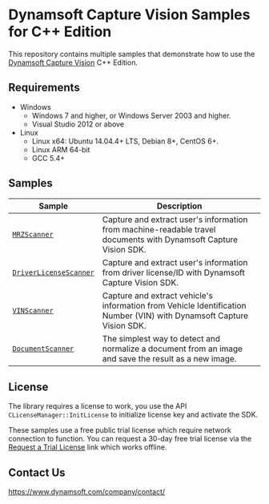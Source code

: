 # Dynamsoft Capture Vision Samples for C++ Edition

This repository contains multiple samples that demonstrate how to use the [Dynamsoft Capture Vision](https://www.dynamsoft.com/capture-vision/docs/core/introduction/?lang=cplusplus) C++ Edition.

## Requirements

- Windows
  - Windows 7 and higher, or Windows Server 2003 and higher.
  - Visual Studio 2012 or above
- Linux
  - Linux x64: Ubuntu 14.04.4+ LTS, Debian 8+, CentOS 6+.
  - Linux ARM 64-bit
  - GCC 5.4+

## Samples

| Sample            | Description |
|---------------|----------------------|
|[`MRZScanner`](Samples/MRZScanner)          | Capture and extract user's information from machine-readable travel documents with Dynamsoft Capture Vision SDK.            |
|[`DriverLicenseScanner`](Samples/DriverLicenseScanner)          | Capture and extract user's information from driver license/ID with Dynamsoft Capture Vision SDK.            |
|[`VINScanner`](Samples/VINScanner)          | Capture and extract vehicle's information from Vehicle Identification Number (VIN) with Dynamsoft Capture Vision SDK.            |
|[`DocumentScanner`](Samples/DocumentScanner)          | The simplest way to detect and normalize a document from an image and save the result as a new image.            |

## License

The library requires a license to work, you use the API `CLicenseManager::InitLicense` to initialize license key and activate the SDK.

These samples use a free public trial license which require network connection to function. You can request a 30-day free trial license via the <a href="https://www.dynamsoft.com/customer/license/trialLicense?product=dcv&utm_source=github&package=c_cpp" target="_blank">Request a Trial License</a> link which works offline.

## Contact Us

https://www.dynamsoft.com/company/contact/
